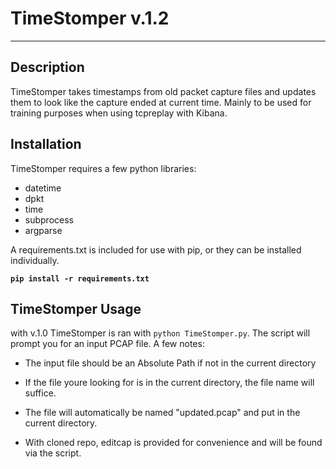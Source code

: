 TimeStomper v.1.2
===========
---
Description
---
TimeStomper takes timestamps from old packet capture files and updates them to look like the capture ended at  current time. Mainly to be used for training purposes when using tcpreplay with Kibana.

Installation
--
TimeStomper requires a few python libraries:
* datetime
* dpkt
* time
* subprocess
* argparse

A requirements.txt is included for use with pip, or they can be installed individually.

**`pip install -r requirements.txt `**

TimeStomper Usage
---
with v.1.0 TimeStomper is ran with
`python TimeStomper.py`.
The script will prompt you for an input PCAP file. A few notes:
* The input file should be an Absolute Path if not in the current directory

* If the file youre looking for is in the current directory, the file name will suffice.

* The file will automatically be named "updated.pcap" and put in the current directory.

* With cloned repo, editcap is provided for convenience and will be found via the script.
